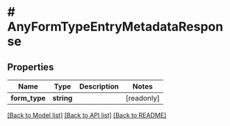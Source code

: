 # # AnyFormTypeEntryMetadataResponse

## Properties

Name | Type | Description | Notes
------------ | ------------- | ------------- | -------------
**form_type** | **string** |  | [readonly]

[[Back to Model list]](../../README.md#models) [[Back to API list]](../../README.md#endpoints) [[Back to README]](../../README.md)

